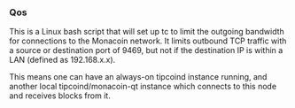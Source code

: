 ### Qos ###

This is a Linux bash script that will set up tc to limit the outgoing bandwidth for connections to the Monacoin network. It limits outbound TCP traffic with a source or destination port of 9469, but not if the destination IP is within a LAN (defined as 192.168.x.x).

This means one can have an always-on tipcoind instance running, and another local tipcoind/monacoin-qt instance which connects to this node and receives blocks from it.
